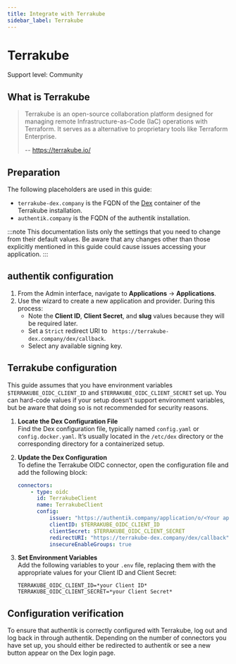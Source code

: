 ```yaml
---
title: Integrate with Terrakube
sidebar_label: Terrakube
---
```


# Terrakube

<span class="badge badge--secondary">Support level: Community</span>

## What is Terrakube

> Terrakube is an open-source collaboration platform designed for managing remote Infrastructure-as-Code (IaC) operations with Terraform. It serves as a alternative to proprietary tools like Terraform Enterprise.
>
> -- https://terrakube.io/

## Preparation

The following placeholders are used in this guide:

- `terrakube-dex.company` is the FQDN of the [Dex](https://dexidp.io/) container of the Terrakube installation.
- `authentik.company` is the FQDN of the authentik installation.

:::note
This documentation lists only the settings that you need to change from their default values. Be aware that any changes other than those explicitly mentioned in this guide could cause issues accessing your application.
:::

## authentik configuration

1. From the Admin interface, navigate to **Applications** -> **Applications**.
2. Use the wizard to create a new application and provider. During this process:
    - Note the **Client ID**, **Client Secret**, and **slug** values because they will be required later.
    - Set a `Strict` redirect URI to ` https://terrakube-dex.company/dex/callback`.
    - Select any available signing key.

## Terrakube configuration

This guide assumes that you have environment variables `$TERRAKUBE_OIDC_CLIENT_ID` and `$TERRAKUBE_OIDC_CLIENT_SECRET` set up. You can hard-code values if your setup doesn’t support environment variables, but be aware that doing so is not recommended for security reasons.

1. **Locate the Dex Configuration File**  
   Find the Dex configuration file, typically named `config.yaml` or `config.docker.yaml`. It’s usually located in the `/etc/dex` directory or the corresponding directory for a containerized setup.

2. **Update the Dex Configuration**  
   To define the Terrakube OIDC connector, open the configuration file and add the following block:

    ```yaml
    connectors:
        - type: oidc
          id: TerrakubeClient
          name: TerrakubeClient
          config:
              issuer: "https://authentik.company/application/o/<Your application slug>/"
              clientID: $TERRAKUBE_OIDC_CLIENT_ID
              clientSecret: $TERRAKUBE_OIDC_CLIENT_SECRET
              redirectURI: "https://terrakube-dex.company/dex/callback"
              insecureEnableGroups: true
    ```

3. **Set Environment Variables**  
   Add the following variables to your `.env` file, replacing them with the appropriate values for your Client ID and Client Secret:

    ```env
    TERRAKUBE_OIDC_CLIENT_ID=*your Client ID*
    TERRAKUBE_OIDC_CLIENT_SECRET=*your Client Secret*
    ```

## Configuration verification

To ensure that authentik is correctly configured with Terrakube, log out and log back in through authentik. Depending on the number of connectors you have set up, you should either be redirected to authentik or see a new button appear on the Dex login page.

